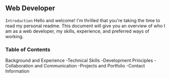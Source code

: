 ## Web Developer


` Introduction `
Hello and welcome! I'm thrilled that you're taking the time to read my personal readme. This document will give you an overview of who I am as a web developer, my skills, experience, and preferred ways of working.

### Table of Contents
Background and Experience
-Technical Skills
-Development Principles
-Collaboration and Communication
-Projects and Portfolio
-Contact Information
